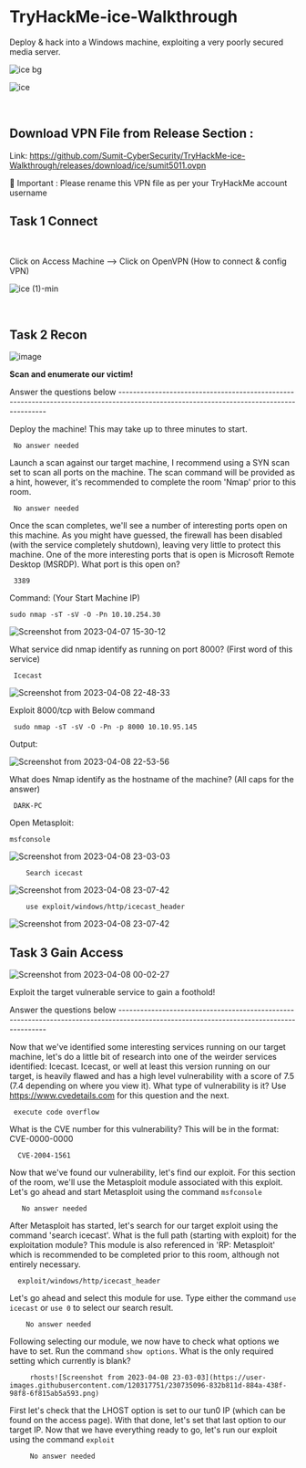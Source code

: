 # TryHackMe-ice-Walkthrough
Deploy &amp; hack into a Windows machine, exploiting a very poorly secured media server.

![ice bg](https://user-images.githubusercontent.com/120317751/230588239-c2b3596b-8fb5-460c-8556-2e9f9d72a5ae.png)


![ice](https://user-images.githubusercontent.com/120317751/230573629-a0156837-a602-42ed-ac27-d7dccee48dcc.jpg)


<br>

<h2>Download VPN File from Release Section :</h2>

Link: https://github.com/Sumit-CyberSecurity/TryHackMe-ice-Walkthrough/releases/download/ice/sumit5011.ovpn
 
 
 🔴 Important :  Please rename this VPN file as per your TryHackMe account username

<b><H2>Task 1 Connect</b></H2>
<br>

Click on Access Machine --> Click on OpenVPN (How to connect & config VPN)



![ice (1)-min](https://user-images.githubusercontent.com/120317751/230582828-2ae90b78-e403-45c7-a745-8c99c66e4f57.gif)

<br>

<b><H2>Task 2 Recon</b></H2>




![image](https://user-images.githubusercontent.com/120317751/230583696-bf067667-dbad-44cc-a79a-ea0aa36ee73b.png)

<B>Scan and enumerate our victim!</B>

Answer the questions below ----------------------------------------------------------------------------------------------------------------------------------------


Deploy the machine! This may take up to three minutes to start.

     No answer needed
         
Launch a scan against our target machine, I recommend using a SYN scan set to scan all ports on the machine. The scan command will be provided as a hint, however, it's recommended to complete the room 'Nmap' prior to this room.  

     No answer needed
         

Once the scan completes, we'll see a number of interesting ports open on this machine. As you might have guessed, the firewall has been disabled (with the service completely shutdown), leaving very little to protect this machine. One of the more interesting ports that is open is Microsoft Remote Desktop (MSRDP). What port is this open on?

     3389
           
Command: (Your Start Machine IP)

    sudo nmap -sT -sV -O -Pn 10.10.254.30 
           
           

![Screenshot from 2023-04-07 15-30-12](https://user-images.githubusercontent.com/120317751/230589653-59731a6c-d70d-4845-ba58-e52761203d58.png)


What service did nmap identify as running on port 8000? (First word of this service)

     Icecast
     
![Screenshot from 2023-04-08 22-48-33](https://user-images.githubusercontent.com/120317751/230734526-6883e1b8-d151-4b32-8318-144fd4a2b393.png)


Exploit 8000/tcp with Below command
 
     sudo nmap -sT -sV -O -Pn -p 8000 10.10.95.145
     
Output:

![Screenshot from 2023-04-08 22-53-56](https://user-images.githubusercontent.com/120317751/230734733-2672c950-e305-45ce-b63e-515319b35015.png)



What does Nmap identify as the hostname of the machine? (All caps for the answer)

     DARK-PC
     
Open Metasploit:

    msfconsole
    
![Screenshot from 2023-04-08 23-03-03](https://user-images.githubusercontent.com/120317751/230735200-56faf365-2ce7-4982-a982-51e36e574838.png)

        Search icecast
        
        
![Screenshot from 2023-04-08 23-07-42](https://user-images.githubusercontent.com/120317751/230735337-c5ede574-4dd4-41d9-888c-8cea76a72edc.png)


        use exploit/windows/http/icecast_header
  

![Screenshot from 2023-04-08 23-07-42](https://user-images.githubusercontent.com/120317751/230735593-68a0f040-4ab9-46b3-9bc8-70887c84b3a6.png)


 
<b><H2>Task 3 Gain Access</b></H2>   

![Screenshot from 2023-04-08 00-02-27](https://user-images.githubusercontent.com/120317751/230659913-1bd61fde-2956-4235-bccd-54edef6b37ac.png)


Exploit the target vulnerable service to gain a foothold!

Answer the questions below ----------------------------------------------------------------------------------------------------------------------------------------


Now that we've identified some interesting services running on our target machine, let's do a little bit of research into one of the weirder services identified: Icecast. Icecast, or well at least this version running on our target, is heavily flawed and has a high level vulnerability with a score of 7.5 (7.4 depending on where you view it). What type of vulnerability is it? Use https://www.cvedetails.com for this question and the next.

     execute code overflow
     

What is the CVE number for this vulnerability? This will be in the format: CVE-0000-0000

      CVE-2004-1561
      
Now that we've found our vulnerability, let's find our exploit. For this section of the room, we'll use the Metasploit module associated with this exploit. Let's go ahead and start Metasploit using the command `msfconsole`      

       No answer needed


After Metasploit has started, let's search for our target exploit using the command 'search icecast'. What is the full path (starting with exploit) for the exploitation module? This module is also referenced in 'RP: Metasploit' which is recommended to be completed prior to this room, although not entirely necessary. 

      exploit/windows/http/icecast_header
      

Let's go ahead and select this module for use. Type either the command `use icecast` or `use 0` to select our search result.

        No answer needed
        
Following selecting our module, we now have to check what options we have to set. Run the command `show options`. What is the only required setting which currently is blank?

         rhosts![Screenshot from 2023-04-08 23-03-03](https://user-images.githubusercontent.com/120317751/230735096-832b811d-884a-438f-98f8-6f815ab5a593.png)

         

First let's check that the LHOST option is set to our tun0 IP (which can be found on the access page). With that done, let's set that last option to our target IP. Now that we have everything ready to go, let's run our exploit using the command `exploit`

         No answer needed






